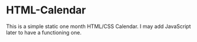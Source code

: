 # HTML-Calendar
This is a simple static one month HTML/CSS Calendar. I may add JavaScript later to have a functioning one.
